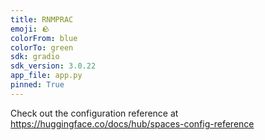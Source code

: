 ```yaml
---
title: RNMPRAC
emoji: 🪨
colorFrom: blue
colorTo: green
sdk: gradio
sdk_version: 3.0.22
app_file: app.py
pinned: True
---
```


Check out the configuration reference at https://huggingface.co/docs/hub/spaces-config-reference
